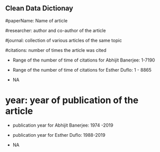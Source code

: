 
## Clean Data Dictionay

#paperName: Name of article

#researcher: author and co-author of the article

#journal: collection of various articles of the same topic

#citations: number of times the article was cited

* Range of the number of time of citations for Abhijit Banerjee: 1-7190

* Range of the number of time of citations for Esther Duflo: 1 - 8865

* NA

# year: year of publication of the article

* publication year for Abhijit Banerjee: 1974 -2019

* publication year for Esther Duflo: 1988-2019

* NA
